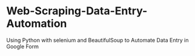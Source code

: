 # Web-Scraping-Data-Entry-Automation
Using Python with selenium and BeautifulSoup to Automate Data Entry in Google Form
